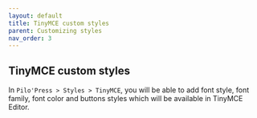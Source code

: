 ```yaml
---
layout: default
title: TinyMCE custom styles
parent: Customizing styles
nav_order: 3
---
```


## TinyMCE custom styles

In `Pilo'Press > Styles > TinyMCE`, you will be able to add font style, font family, font color and buttons styles which will be available in TinyMCE Editor.
